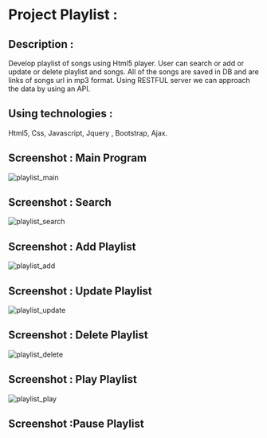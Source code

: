 # Project Playlist :

## Description :

Develop playlist of songs using Html5 player. User can search or add or update or delete playlist and songs.
All of the songs are saved in DB and are links of songs url in mp3 format. Using RESTFUL server we can approach the data
by using an API.


## Using technologies :

Html5, Css, Javascript, Jquery , Bootstrap, Ajax.


## Screenshot : Main Program

![playlist_main](https://user-images.githubusercontent.com/40452887/46909063-1ce84300-cf35-11e8-8212-fe4c25d21fd3.png)


## Screenshot : Search

![playlist_search](https://user-images.githubusercontent.com/40452887/46909095-b44d9600-cf35-11e8-9c2f-cf3b54047bc2.png)

## Screenshot : Add Playlist

![playlist_add](https://user-images.githubusercontent.com/40452887/46909173-b106da00-cf36-11e8-9073-659f2d0a66aa.png)


## Screenshot : Update Playlist

![playlist_update](https://user-images.githubusercontent.com/40452887/46909182-cd0a7b80-cf36-11e8-9e2f-0da5f3707248.png)

## Screenshot : Delete Playlist

![playlist_delete](https://user-images.githubusercontent.com/40452887/46909205-1ce94280-cf37-11e8-8892-8bcc45d4ff5f.png)

## Screenshot : Play Playlist

![playlist_play](https://user-images.githubusercontent.com/40452887/46909218-59b53980-cf37-11e8-8f7b-e631f09d0511.png)

## Screenshot :Pause Playlist




